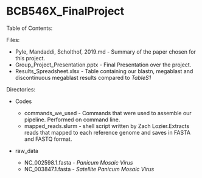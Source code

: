# BCB546X_FinalProject

Table of Contents:

Files:

* Pyle, Mandaddi, Scholthof, 2019.md - Summary of the paper chosen for this project.
* Group_Project_Presentation.pptx - Final Presentation over the project.
* Results_Spreadsheet.xlsx - Table containing our blastn, megablast and discontinuous megablast results compared to *TableS1*

Directories:

* Codes
  * commands_we_used - Commands that were used to assemble our pipeline. Performed on command line.
  * mapped_reads.slurm - shell script written by Zach Lozier.Extracts reads that mapped to each reference genome and saves in FASTA and FASTQ format.
  
* raw_data
  * NC_002598.1.fasta - *Panicum Mosaic Virus*
  * NC_003847.1.fasta - *Satellite Panicum Mosaic Virus*

